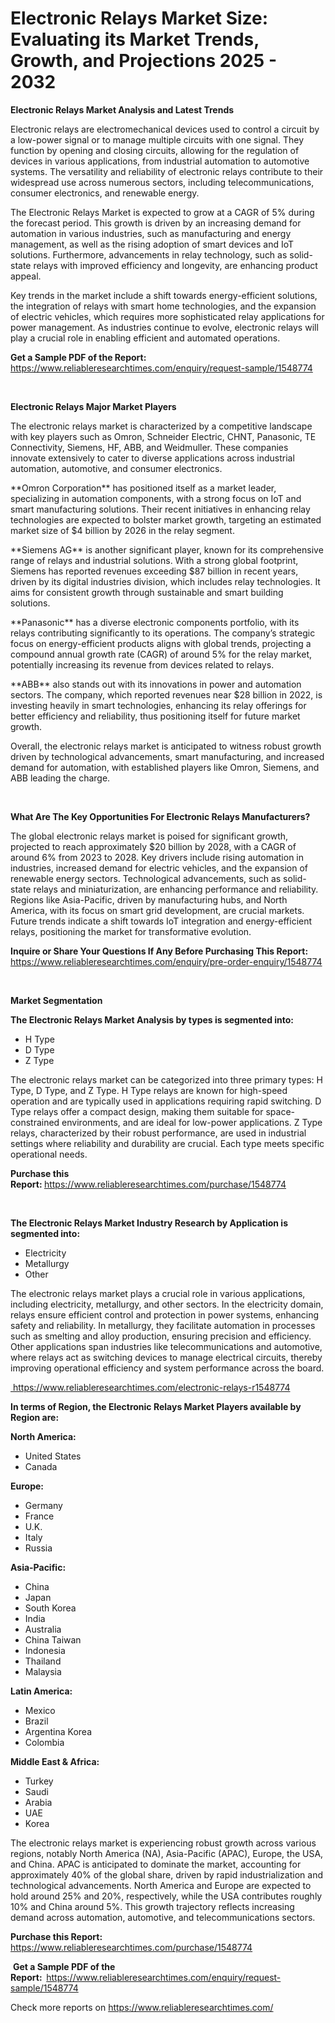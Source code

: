 <p><h1>Electronic Relays Market Size: Evaluating its Market Trends, Growth, and Projections 2025 - 2032</h1></p><p><strong>Electronic Relays Market Analysis and Latest Trends</strong></p>
<p><p>Electronic relays are electromechanical devices used to control a circuit by a low-power signal or to manage multiple circuits with one signal. They function by opening and closing circuits, allowing for the regulation of devices in various applications, from industrial automation to automotive systems. The versatility and reliability of electronic relays contribute to their widespread use across numerous sectors, including telecommunications, consumer electronics, and renewable energy.</p><p>The Electronic Relays Market is expected to grow at a CAGR of 5% during the forecast period. This growth is driven by an increasing demand for automation in various industries, such as manufacturing and energy management, as well as the rising adoption of smart devices and IoT solutions. Furthermore, advancements in relay technology, such as solid-state relays with improved efficiency and longevity, are enhancing product appeal. </p><p>Key trends in the market include a shift towards energy-efficient solutions, the integration of relays with smart home technologies, and the expansion of electric vehicles, which requires more sophisticated relay applications for power management. As industries continue to evolve, electronic relays will play a crucial role in enabling efficient and automated operations.</p></p>
<p><strong>Get a Sample PDF of the Report:&nbsp;</strong> <a href="https://www.reliableresearchtimes.com/enquiry/request-sample/1548774?utm_campaign=2193&utm_medium=2&utm_source=Github&utm_content=ia&utm_term=06042025&utm_id=electronic-relays">https://www.reliableresearchtimes.com/enquiry/request-sample/1548774</a></p>
<p>&nbsp;</p>
<p><strong>Electronic Relays Major Market Players</strong></p>
<p><p>The electronic relays market is characterized by a competitive landscape with key players such as Omron, Schneider Electric, CHNT, Panasonic, TE Connectivity, Siemens, HF, ABB, and Weidmuller. These companies innovate extensively to cater to diverse applications across industrial automation, automotive, and consumer electronics.</p><p>**Omron Corporation** has positioned itself as a market leader, specializing in automation components, with a strong focus on IoT and smart manufacturing solutions. Their recent initiatives in enhancing relay technologies are expected to bolster market growth, targeting an estimated market size of $4 billion by 2026 in the relay segment.</p><p>**Siemens AG** is another significant player, known for its comprehensive range of relays and industrial solutions. With a strong global footprint, Siemens has reported revenues exceeding $87 billion in recent years, driven by its digital industries division, which includes relay technologies. It aims for consistent growth through sustainable and smart building solutions.</p><p>**Panasonic** has a diverse electronic components portfolio, with its relays contributing significantly to its operations. The company’s strategic focus on energy-efficient products aligns with global trends, projecting a compound annual growth rate (CAGR) of around 5% for the relay market, potentially increasing its revenue from devices related to relays.</p><p>**ABB** also stands out with its innovations in power and automation sectors. The company, which reported revenues near $28 billion in 2022, is investing heavily in smart technologies, enhancing its relay offerings for better efficiency and reliability, thus positioning itself for future market growth.</p><p>Overall, the electronic relays market is anticipated to witness robust growth driven by technological advancements, smart manufacturing, and increased demand for automation, with established players like Omron, Siemens, and ABB leading the charge.</p></p>
<p>&nbsp;</p>
<p><strong>What Are The Key Opportunities For Electronic Relays Manufacturers?</strong></p>
<p><p>The global electronic relays market is poised for significant growth, projected to reach approximately $20 billion by 2028, with a CAGR of around 6% from 2023 to 2028. Key drivers include rising automation in industries, increased demand for electric vehicles, and the expansion of renewable energy sectors. Technological advancements, such as solid-state relays and miniaturization, are enhancing performance and reliability. Regions like Asia-Pacific, driven by manufacturing hubs, and North America, with its focus on smart grid development, are crucial markets. Future trends indicate a shift towards IoT integration and energy-efficient relays, positioning the market for transformative evolution.</p></p>
<p><strong>Inquire or Share Your Questions If Any Before Purchasing This Report:</strong> <a href="https://www.reliableresearchtimes.com/enquiry/pre-order-enquiry/1548774?utm_campaign=2193&utm_medium=2&utm_source=Github&utm_content=ia&utm_term=06042025&utm_id=electronic-relays">https://www.reliableresearchtimes.com/enquiry/pre-order-enquiry/1548774</a></p>
<p>&nbsp;</p>
<p><strong>Market Segmentation</strong></p>
<p><strong>The Electronic Relays Market Analysis by types is segmented into:</strong></p>
<p><ul><li>H Type</li><li>D Type</li><li>Z Type</li></ul></p>
<p><p>The electronic relays market can be categorized into three primary types: H Type, D Type, and Z Type. H Type relays are known for high-speed operation and are typically used in applications requiring rapid switching. D Type relays offer a compact design, making them suitable for space-constrained environments, and are ideal for low-power applications. Z Type relays, characterized by their robust performance, are used in industrial settings where reliability and durability are crucial. Each type meets specific operational needs.</p></p>
<p><strong>Purchase this Report:&nbsp;</strong><a href="https://www.reliableresearchtimes.com/purchase/1548774?utm_campaign=2193&utm_medium=2&utm_source=Github&utm_content=ia&utm_term=06042025&utm_id=electronic-relays">https://www.reliableresearchtimes.com/purchase/1548774</a></p>
<p>&nbsp;</p>
<p><strong>The Electronic Relays Market Industry Research by Application is segmented into:</strong></p>
<p><ul><li>Electricity</li><li>Metallurgy</li><li>Other</li></ul></p>
<p><p>The electronic relays market plays a crucial role in various applications, including electricity, metallurgy, and other sectors. In the electricity domain, relays ensure efficient control and protection in power systems, enhancing safety and reliability. In metallurgy, they facilitate automation in processes such as smelting and alloy production, ensuring precision and efficiency. Other applications span industries like telecommunications and automotive, where relays act as switching devices to manage electrical circuits, thereby improving operational efficiency and system performance across the board.</p></p>
<p><a href="https://www.reliableresearchtimes.com/electronic-relays-r1548774?utm_campaign=2193&utm_medium=2&utm_source=Github&utm_content=ia&utm_term=06042025&utm_id=electronic-relays">&nbsp;https://www.reliableresearchtimes.com/electronic-relays-r1548774</a></p>
<p><strong>In terms of Region, the Electronic Relays Market Players available by Region are:</strong></p>
<p>
    <p> <strong> North America: </strong>
        <ul>
            <li>United States</li>
            <li>Canada</li>
        </ul>
        </p> 
    <p> <strong> Europe: </strong>
        <ul>
            <li>Germany</li>
            <li>France</li>
            <li>U.K.</li>
            <li>Italy</li>
            <li>Russia</li>
        </ul>
        </p> 
    <p> <strong> Asia-Pacific: </strong>
        <ul>
            <li>China</li>
            <li>Japan</li>
            <li>South Korea</li>
            <li>India</li>
            <li>Australia</li>
            <li>China Taiwan</li>
            <li>Indonesia</li>
            <li>Thailand</li>
            <li>Malaysia</li>
        </ul>
        </p> 
    <p> <strong> Latin America: </strong>
        <ul>
            <li>Mexico</li>
            <li>Brazil</li>
            <li>Argentina Korea</li>
            <li>Colombia</li>
        </ul>
        </p> 
    <p> <strong> Middle East & Africa: </strong>
        <ul>
            <li>Turkey</li>
            <li>Saudi</li>
            <li>Arabia</li>
            <li>UAE</li>
            <li>Korea</li>
        </ul>
    </p>
    </p>
<p><p>The electronic relays market is experiencing robust growth across various regions, notably North America (NA), Asia-Pacific (APAC), Europe, the USA, and China. APAC is anticipated to dominate the market, accounting for approximately 40% of the global share, driven by rapid industrialization and technological advancements. North America and Europe are expected to hold around 25% and 20%, respectively, while the USA contributes roughly 10% and China around 5%. This growth trajectory reflects increasing demand across automation, automotive, and telecommunications sectors.</p></p>
<p><strong>Purchase this Report: </strong><a href="https://www.reliableresearchtimes.com/purchase/1548774?utm_campaign=2193&utm_medium=2&utm_source=Github&utm_content=ia&utm_term=06042025&utm_id=electronic-relays">https://www.reliableresearchtimes.com/purchase/1548774</a></p>
<p>&nbsp;<strong>Get a Sample PDF of the Report:&nbsp;&nbsp;</strong><a href="https://www.reliableresearchtimes.com/enquiry/request-sample/1548774?utm_campaign=2193&utm_medium=2&utm_source=Github&utm_content=ia&utm_term=06042025&utm_id=electronic-relays">https://www.reliableresearchtimes.com/enquiry/request-sample/1548774</a></p>
<p><strong></strong></p>
<p>Check more reports on <a href="https://www.reliableresearchtimes.com/?utm_campaign=2193&utm_medium=2&utm_source=Github&utm_content=ia&utm_term=06042025&utm_id=electronic-relays">https://www.reliableresearchtimes.com/</a></p>